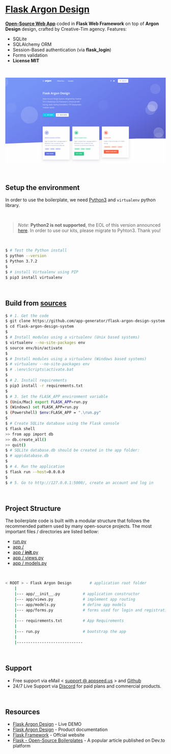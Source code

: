 # [Flask Argon Design](https://flask-argon-design-system.appseed.us)

**[Open-Source Web App](https://flask-argon-design-system.appseed.us)** coded in **Flask Web Framework** on top of **Argon Design** design, crafted by Creative-Tim agency. Features:

- SQLite
- SQLAlchemy ORM
- Session-Based authentication (via **flask_login**)
- Forms validation
- **License MIT**

<br />

![Flask Argon Design - Open-Source Web App coded in Flask.](https://raw.githubusercontent.com/app-generator/static/master/products/flask-argon-design-system-intro.gif)

<br />

## Setup the environment

In order to use the boilerplate, we need [Python3](/what-is/python/) and `virtualenv` python library.

<br />

> *Note*: **Python2 is not supported**, the EOL of this version announced [here](https://www.python.org/doc/sunset-python-2/). In order to use our kits, please migrate to Pyhton3. Thank you!

<br />

```bash
$ # Test the Python install
$ python --version
$ Python 3.7.2
$
$ # install Virtualenv using PIP
$ pip3 install virtualenv
```

<br />

## Build from [sources](https://github.com/app-generator/flask-argon-design-system)

```bash
$ # 1. Get the code
$ git clone https://github.com/app-generator/flask-argon-design-system.git
$ cd flask-argon-design-system
$
$ # Install modules using a virtualenv (Unix based systems)
$ virtualenv --no-site-packages env
$ source env/bin/activate
$
$ # Install modules using a virtualenv (Windows based systems)
$ # virtualenv --no-site-packages env
$ # .\env\Scripts\activate.bat
$ 
$ # 2. Install requirements
$ pip3 install -r requirements.txt
$
$ # 3. Set the FLASK_APP environment variable
$ (Unix/Mac) export FLASK_APP=run.py
$ (Windows) set FLASK_APP=run.py
$ (Powershell) $env:FLASK_APP = ".\run.py"
$
$ # Create SQLite database using the Flask console
$ flask shell
>> from app import db
>> db.create_all()
>> quit()
$ # SQLite database.db should be created in the app folder:
$ # app\database.db
$
$ # 4. Run the application
$ flask run --host=0.0.0.0
$
$ # 5. Go to http://127.0.0.1:5000/, create an account and log in
```

<br />

## Project Structure

The boilerplate code is built with a modular structure that follows the recommended pattern used by many open-source projects. The most important files / directories are listed bellow:

- [run.py](https://github.com/app-generator/flask-argon-design-system/blob/master/run.py)
- [app /](https://github.com/app-generator/flask-argon-design-system/tree/master/app)
- [app / __init__.py](https://github.com/app-generator/flask-argon-design-system/blob/master/app/__init__.py)
- [app / views.py](https://github.com/app-generator/flask-argon-design-system/tree/master/app/views.py)
- [app / models.py](https://github.com/app-generator/flask-argon-design-system/tree/master/app/models.py)

<br />

```bash
< ROOT > - Flask Argon Design        # application root folder
    |
    |--- app/__init__.py          # application constructor  
    |--- app/views.py             # implement app routing
    |--- app/models.py            # define app models
    |--- app/forms.py             # forms used for login and registration
    |
    |--- requirements.txt         # App Requirements
    |
    |--- run.py                   # bootstrap the app
    |
    |-----------------------------
```

<br />

## Support

- Free support via eMail < [support @ appseed.us](https://appseed.us/support) > and [Github](https://github.com/app-generator/flask-argon-design-system/issues/)
- 24/7 Live Support via [Discord](https://discord.gg/fZC6hup) for paid plans and commercial products.

<br />

## Resources

- [Flask Argon Design](https://flask-argon-design-system.appseed.us) - Live DEMO
- [Flask Argon Design](https://docs.appseed.us/apps/flask-apps/flask-argon-design-system/) - Product documentation
- [Flask Framework](https://www.palletsprojects.com/p/flask/) - Offcial website
- [Flask - Open-Source Boilerplates](https://dev.to/sm0ke/flask-boilerplate-open-source-apps-built-with-automation-tools-4925) - A popular article published on Dev.to platform
